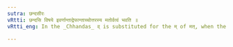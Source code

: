 ```yaml
---
sutra: छन्दसीरः
vRtti: छन्दसि विषये इवर्णान्ताद्रेफान्ताच्चोत्तरस्य मतोर्वत्वं भवति ॥
vRtti_eng: In the _Chhandas_ व् is substituted for the म् of मत्, when the stem ends in इ (or ई) or र् ॥

---
```

